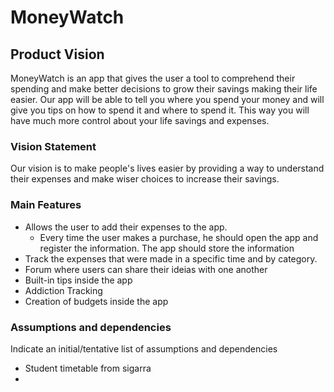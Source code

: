 # MoneyWatch


## Product Vision

MoneyWatch is an app that gives the user a tool to comprehend their spending and make better decisions to grow their savings making their life easier. Our app will be able to tell you where you spend your money and will give you tips on how to spend it and where to spend it. This way you will have much more control about your life savings and expenses.

### Vision Statement

Our vision is to make people's lives easier by providing a way to understand their expenses and make wiser choices to increase their savings.



### Main Features
   - Allows the user to add their expenses to the app.
      - Every time the user makes a purchase, he should open the app and register the information. The app should store the information
   - Track the expenses that were made in a specific time and by category.
   - Forum where users can share their ideias with one another
   - Built-in tips inside the app
   - Addiction Tracking
   - Creation of budgets inside the app 

### Assumptions and dependencies
Indicate an  initial/tentative list of assumptions and dependencies 

- Student timetable from sigarra
- 
